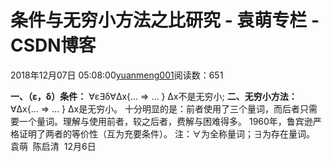
# 条件与无穷小方法之比研究 - 袁萌专栏 - CSDN博客

2018年12月07日 05:08:00[yuanmeng001](https://me.csdn.net/yuanmeng001)阅读数：651


**一、（ε，δ）条件：**
∀ε∃δ∀Δx{… ⇒ … }
Δx不是无穷小;
**二、无穷小方法：**
∀Δx{… ⇒ … }
Δx是无穷小。
十分明显的是：前者使用了三个量词，而后者只需要一个量词。理解与使用前者，较之后者，费解与困难得多。
1960年，鲁宾逊严格证明了两者的等价性（互为充要条件）。
注：∀为全称量词；∃为存在量词。
袁萌  陈启清  12月6日

